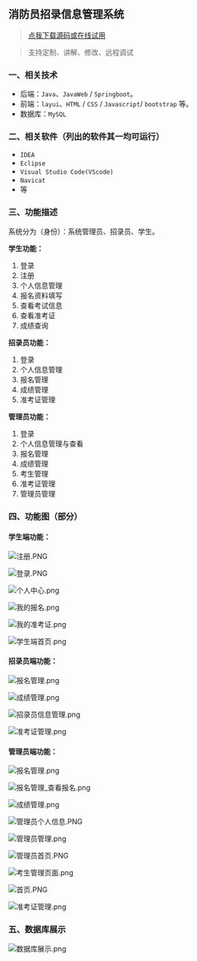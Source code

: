 ## 消防员招录信息管理系统

> [点我下载源码或在线试用](https://www.notmaker.com/detail/e5fddbf699344df281b718d7b1c1e5d1/ghbnew) 

> 支持定制、讲解、修改、远程调试

### 一、相关技术
- 后端：`Java`、`JavaWeb` / `Springboot`。
- 前端：`layui`、`HTML` / `CSS` / `Javascript`/ `bootstrap` 等。
- 数据库：`MySQL`

### 二、相关软件（列出的软件其一均可运行）
- `IDEA`
- `Eclipse`
- `Visual Studio Code(VScode)`
- `Navicat`
- 等

### 三、功能描述
系统分为（身份）：系统管理员、招录员、学生。

**学生功能：**
1. 登录
2. 注册
3. 个人信息管理
4. 报名资料填写
5. 查看考试信息
6. 查看准考证
7. 成绩查询


**招录员功能：**
1. 登录
3. 个人信息管理
4. 报名管理
5. 成绩管理
6. 准考证管理



**管理员功能：**
1. 登录
2. 个人信息管理与查看
3. 报名管理
4. 成绩管理
5. 考生管理
6. 准考证管理
7. 管理员管理

### 四、功能图（部分）

#### 学生端功能：
![注册.PNG](https://store.ptcc9.top/notmaker/user_upload/99ca030dc4f04fb1b45e9546d69f7cb7/2024-05-22%2002:40:47_%E6%B3%A8%E5%86%8C.PNG)

![登录.PNG](https://store.ptcc9.top/notmaker/user_upload/99ca030dc4f04fb1b45e9546d69f7cb7/2024-05-22%2002:40:57_%E7%99%BB%E5%BD%95.PNG)

![个人中心.png](https://store.ptcc9.top/notmaker/user_upload/99ca030dc4f04fb1b45e9546d69f7cb7/2024-05-22%2002:41:04_%E4%B8%AA%E4%BA%BA%E4%B8%AD%E5%BF%83.png)

![我的报名.png](https://store.ptcc9.top/notmaker/user_upload/99ca030dc4f04fb1b45e9546d69f7cb7/2024-05-22%2002:41:16_%E6%88%91%E7%9A%84%E6%8A%A5%E5%90%8D.png)

![我的准考证.png](https://store.ptcc9.top/notmaker/user_upload/99ca030dc4f04fb1b45e9546d69f7cb7/2024-05-22%2002:41:20_%E6%88%91%E7%9A%84%E5%87%86%E8%80%83%E8%AF%81.png)

![学生端首页.png](https://store.ptcc9.top/notmaker/user_upload/99ca030dc4f04fb1b45e9546d69f7cb7/2024-05-22%2002:41:26_%E5%AD%A6%E7%94%9F%E7%AB%AF%E9%A6%96%E9%A1%B5.png)

#### 招录员端功能：

![报名管理.png](https://store.ptcc9.top/notmaker/user_upload/99ca030dc4f04fb1b45e9546d69f7cb7/2024-05-22%2002:41:55_%E6%8A%A5%E5%90%8D%E7%AE%A1%E7%90%86.png)

![成绩管理.png](https://store.ptcc9.top/notmaker/user_upload/99ca030dc4f04fb1b45e9546d69f7cb7/2024-05-22%2002:42:01_%E6%88%90%E7%BB%A9%E7%AE%A1%E7%90%86.png)

![招录员信息管理.png](https://store.ptcc9.top/notmaker/user_upload/99ca030dc4f04fb1b45e9546d69f7cb7/2024-05-22%2002:42:05_%E6%8B%9B%E5%BD%95%E5%91%98%E4%BF%A1%E6%81%AF%E7%AE%A1%E7%90%86.png)


![准考证管理.png](https://store.ptcc9.top/notmaker/user_upload/99ca030dc4f04fb1b45e9546d69f7cb7/2024-05-22%2002:42:10_%E5%87%86%E8%80%83%E8%AF%81%E7%AE%A1%E7%90%86.png)

#### 管理员端功能：

![报名管理.png](https://store.ptcc9.top/notmaker/user_upload/99ca030dc4f04fb1b45e9546d69f7cb7/2024-05-22%2002:42:18_%E6%8A%A5%E5%90%8D%E7%AE%A1%E7%90%86.png)

![报名管理_查看报名.png](https://store.ptcc9.top/notmaker/user_upload/99ca030dc4f04fb1b45e9546d69f7cb7/2024-05-22%2002:42:22_%E6%8A%A5%E5%90%8D%E7%AE%A1%E7%90%86_%E6%9F%A5%E7%9C%8B%E6%8A%A5%E5%90%8D.png)

![成绩管理.png](https://store.ptcc9.top/notmaker/user_upload/99ca030dc4f04fb1b45e9546d69f7cb7/2024-05-22%2002:42:27_%E6%88%90%E7%BB%A9%E7%AE%A1%E7%90%86.png)

![管理员个人信息.PNG](https://store.ptcc9.top/notmaker/user_upload/99ca030dc4f04fb1b45e9546d69f7cb7/2024-05-22%2002:42:32_%E7%AE%A1%E7%90%86%E5%91%98%E4%B8%AA%E4%BA%BA%E4%BF%A1%E6%81%AF.PNG)

![管理员管理.png](https://store.ptcc9.top/notmaker/user_upload/99ca030dc4f04fb1b45e9546d69f7cb7/2024-05-22%2002:42:38_%E7%AE%A1%E7%90%86%E5%91%98%E7%AE%A1%E7%90%86.png)


![管理员首页.PNG](https://store.ptcc9.top/notmaker/user_upload/99ca030dc4f04fb1b45e9546d69f7cb7/2024-05-22%2002:42:44_%E7%AE%A1%E7%90%86%E5%91%98%E9%A6%96%E9%A1%B5.PNG)

![考生管理页面.png](https://store.ptcc9.top/notmaker/user_upload/99ca030dc4f04fb1b45e9546d69f7cb7/2024-05-22%2002:42:49_%E8%80%83%E7%94%9F%E7%AE%A1%E7%90%86%E9%A1%B5%E9%9D%A2.png)

![首页.PNG](https://store.ptcc9.top/notmaker/user_upload/99ca030dc4f04fb1b45e9546d69f7cb7/2024-05-22%2002:42:56_%E9%A6%96%E9%A1%B5.PNG)

![准考证管理.png](https://store.ptcc9.top/notmaker/user_upload/99ca030dc4f04fb1b45e9546d69f7cb7/2024-05-22%2002:43:02_%E5%87%86%E8%80%83%E8%AF%81%E7%AE%A1%E7%90%86.png)
### 五、数据库展示

![数据库展示.png](https://store.ptcc9.top/notmaker/user_upload/99ca030dc4f04fb1b45e9546d69f7cb7/2024-05-22%2002:44:01_%E6%95%B0%E6%8D%AE%E5%BA%93%E5%B1%95%E7%A4%BA.png)
